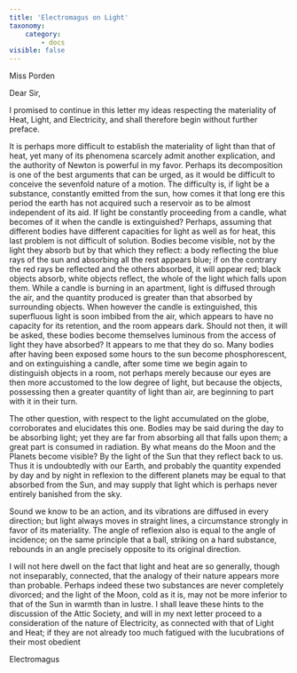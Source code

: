 ```yaml
---
title: 'Electromagus on Light'
taxonomy:
    category:
        - docs
visible: false
---
```


<div class="author">Miss Porden</div>

Dear Sir,  

I promised to continue in this letter my ideas respecting the materiality of Heat, Light, and Electricity, and shall therefore begin without further preface.

It is perhaps more difficult to establish the materiality of light than that of heat, yet many of its phenomena scarcely admit another explication, and the authority of Newton is powerful in my favor. Perhaps its decomposition is one of the best arguments that can be urged, as it would be difficult to conceive the sevenfold nature of a motion. The difficulty is, if light be a substance, constantly emitted from the sun, how comes it that long ere this period the earth has not acquired such a reservoir as to be almost independent of its aid. If light be constantly proceeding from a candle, what becomes of it when the candle is extinguished? Perhaps, assuming that different bodies have different capacities for light as well as for heat, this last problem is not difficult of solution. Bodies become visible, not by the light they absorb but by that which they reflect: a body reflecting the blue rays of the sun and absorbing all the rest appears blue; if on the contrary the red rays be reflected and the others absorbed, it will appear red; black objects absorb, white objects reflect, the whole of the light which falls upon them. While a candle is burning in an apartment, light is diffused through the air, and the quantity produced is greater than that absorbed by surrounding objects. When however the candle is extinguished, this superfluous light is soon imbibed from the air, which appears to have no capacity for its retention, and the room appears dark. Should not then, it will be asked, these bodies become themselves luminous from the access of light they have absorbed? It appears to me that they do so. Many bodies after having been exposed some hours to the sun become phosphorescent, and on extinguishing a candle, after some time we begin again to distinguish objects in a room, not perhaps merely because our eyes are then more accustomed to the low degree of light, but because the objects, possessing then a greater quantity of light than air, are beginning to part with it in their turn.  

The other question, with respect to the light accumulated on the globe, corroborates and elucidates this one. Bodies may be said during the day to be absorbing light; yet they are far from absorbing all that falls upon them; a great part is consumed in radiation. By what means do the Moon and the Planets become visible? By the light of the Sun that they reflect back to us. Thus it is undoubtedly with our Earth, and probably the quantity expended by day and by night in reflexion to the different planets may be equal to that absorbed from the Sun, and may supply that light which is perhaps never entirely banished from the sky.

Sound we know to be an action, and its vibrations are diffused in every direction; but light always moves in straight lines, a circumstance strongly in favor of its materiality. The angle of reflexion also is equal to the angle of incidence; on the same principle that a ball, striking on a hard substance, rebounds in an angle precisely opposite to its original direction.

I will not here dwell on the fact that light and heat are so generally, though not inseparably, connected, that the analogy of their nature appears more than probable. Perhaps indeed these two substances are never completely divorced; and the light of the Moon, cold as it is, may not be more inferior to that of the Sun in warmth than in lustre. I shall leave these hints to the discussion of the Attic Society, and will in my next letter proceed to a consideration of the nature of Electricity, as connected with that of Light and Heat; if they are not already too much fatigued with the lucubrations of their most obedient

Electromagus
